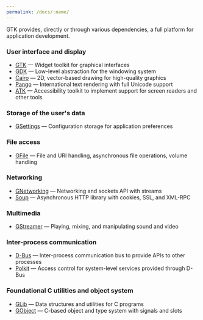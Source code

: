 ```yaml
---
permalink: /docs/:name/
---
```


GTK provides, directly or through various dependencies, a full platform for
application development.

### User interface and display

 - [GTK](https://developer.gnome.org/gtk/stable/) — Widget toolkit for graphical interfaces
 - [GDK](https://developer.gnome.org/gdk/stable/) — Low-level abstraction for the windowing system
 - [Cairo](https://developer.gnome.org/cairo/stable/) — 2D, vector-based drawing for high-quality graphics
 - [Pango](https://developer.gnome.org/pango/stable/) — International text rendering with full Unicode support
 - [ATK](https://developer.gnome.org/atk/stable/) — Accessibility toolkit to implement support for screen readers and other tools

### Storage of the user's data

 - [GSettings](https://developer.gnome.org/gio/stable/GSettings.html) — Configuration storage for application preferences

### File access

 - [GFile](https://developer.gnome.org/gio/stable/GFile.html) — File and URI handling, asynchronous file operations, volume handling

### Networking

 - [GNetworking](https://developer.gnome.org/gio/stable/highlevel-socket.html) — Networking and sockets API with streams
 - [Soup](https://developer.gnome.org/libsoup/stable/) — Asynchronous HTTP library with cookies, SSL, and XML-RPC

### Multimedia

 - [GStreamer](https://developer.gnome.org/gstreamer-libs/stable/) — Playing, mixing, and manipulating sound and video

### Inter-process communication

 - [D-Bus](https://developer.gnome.org/gio/stable/gdbus-convenience.html) — Inter-process communication bus to provide APIs to other processes
 - [Polkit](https://www.freedesktop.org/software/polkit/docs/latest/) — Access control for system-level services provided through D-Bus

### Foundational C utilities and object system

 - [GLib](https://developer.gnome.org/glib/stable/) — Data structures and utilities for C programs
 - [GObject](https://developer.gnome.org/gobject/stable/) — C-based object and type system with signals and slots
